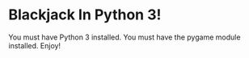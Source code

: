# Blackjack In Python 3!
You must have Python 3 installed.
You must have the pygame module installed.
Enjoy!
